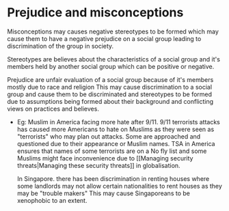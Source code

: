# Prejudice and misconceptions
Misconceptions may causes negative stereotypes to be formed which may cause them to have a negative prejudice on a social group leading to discrimination of the group in society. 

Stereotypes are believes about the characteristics of a social group and it's members held by another social group which can be positive or negative.

Prejudice are unfair evaluation of a social group because of it's members mostly due to race and religion
This may cause discrimination to a social group and cause them to be discriminated and stereotypes to be formed due to assumptions being formed about their background and conflicting views on practices and believes.

- Eg: Muslim in America facing more hate after 9/11.
	9/11 terrorists attacks has caused more Americans to hate on Muslims as they were seen as "terrorists" who may plan out attacks.
	Some are approached and questioned due to their appearance or Muslim names.
	TSA in America ensures that names of some terrorists are on a No fly list and some Muslims might face inconvenience due to [[Managing security threats|Managing these security threats]] in globalisation.

	In Singapore. there has been discrimination in renting houses where some landlords may not allow certain nationalities to rent houses as they may be "trouble makers"
	This may cause Singaporeans to be xenophobic to an extent.